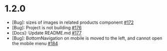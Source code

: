 # 1.2.0

* [Bug]: sizes of images in related products component [#172](https://github.com/vuestorefront-community/vendure/pull/172)
* [Bug]: Project is not building [#176](https://github.com/vuestorefront-community/vendure/issues/176)
* [Docs]: Update README.md [#177](https://github.com/vuestorefront-community/vendure/issues/177)
* [Bug]: BottomNavigation on mobile is moved to the left, and cannot open the mobile menu [#184](https://github.com/vuestorefront-community/vendure/issues/184)